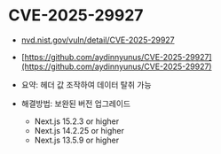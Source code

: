 # CVE-2025-29927

- [nvd.nist.gov/vuln/detail/CVE-2025-29927](nvd.nist.gov/vuln/detail/CVE-2025-29927)
- [https://github.com/aydinnyunus/CVE-2025-29927](https://github.com/aydinnyunus/CVE-2025-29927)

- 요약: 헤더 값 조작하여 데이터 탈취 가능
- 해결방법: 보완된 버전 업그레이드
  - Next.js 15.2.3 or higher
  - Next.js 14.2.25 or higher
  - Next.js 13.5.9 or higher
